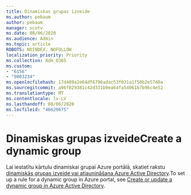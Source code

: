 ```yaml
---
title: Dinamiskas grupas izveide
ms.author: pebaum
author: pebaum
manager: scotv
ms.date: 08/06/2020
ms.audience: Admin
ms.topic: article
ROBOTS: NOINDEX, NOFOLLOW
localization_priority: Priority
ms.collection: Adm_O365
ms.custom:
- "6156"
- "9003234"
ms.openlocfilehash: 17d489a2e64df6796adac53f031a1f50b2e57d0a
ms.sourcegitcommit: a96f029381c42d331b9ea64fa54061b7b96c4e52
ms.translationtype: MT
ms.contentlocale: lv-LV
ms.lasthandoff: 08/06/2020
ms.locfileid: "46629675"
---
```

# <a name="create-a-dynamic-group"></a><span data-ttu-id="105f4-102">Dinamiskas grupas izveide</span><span class="sxs-lookup"><span data-stu-id="105f4-102">Create a dynamic group</span></span>

<span data-ttu-id="105f4-103">Lai iestatītu kārtulu dinamiskai grupai Azure portālā, skatiet rakstu [dinamiskās grupas izveide vai atjaunināšana Azure Active Directory](https://docs.microsoft.com/azure/active-directory/users-groups-roles/groups-create-rule).</span><span class="sxs-lookup"><span data-stu-id="105f4-103">To set up a rule for a dynamic group in Azure portal, see [Create or update a dynamic group in Azure Active Directory](https://docs.microsoft.com/azure/active-directory/users-groups-roles/groups-create-rule).</span></span>